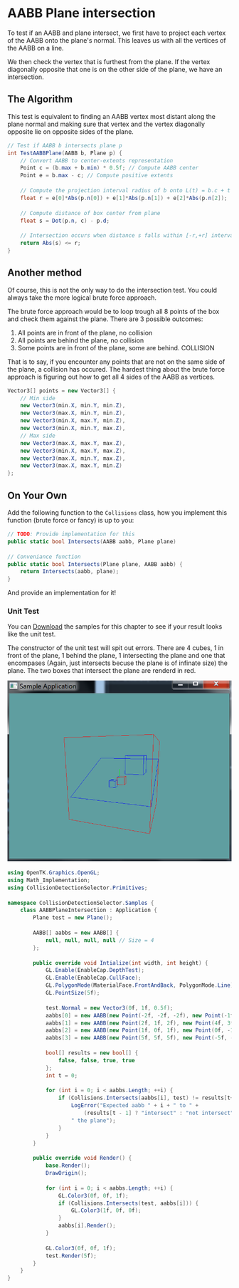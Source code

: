 # AABB Plane intersection

To test if an AABB and plane intersect, we first have to project each vertex of the AABB onto the plane's normal. This leaves us with all the vertices of the AABB on a line.

We then check the vertex that is furthest from the plane. If the vertex diagonally opposite that one is on the other side of the plane, we have an intersection. 

## The Algorithm

This test is equivalent to finding an AABB vertex most distant along the plane
normal and making sure that vertex and the vertex diagonally opposite lie on opposite
sides of the plane.

```cs
// Test if AABB b intersects plane p
int TestAABBPlane(AABB b, Plane p) {
    // Convert AABB to center-extents representation
    Point c = (b.max + b.min) * 0.5f; // Compute AABB center
    Point e = b.max - c; // Compute positive extents
    
    // Compute the projection interval radius of b onto L(t) = b.c + t * p.n
    float r = e[0]*Abs(p.n[0]) + e[1]*Abs(p.n[1]) + e[2]*Abs(p.n[2]);
    
    // Compute distance of box center from plane
    float s = Dot(p.n, c) - p.d;
    
    // Intersection occurs when distance s falls within [-r,+r] interval
    return Abs(s) <= r;
}
```

## Another method

Of course, this is not the only way to do the intersection test. You could always take the more logical brute force approach.

The brute force approach would be to loop trough all 8 points of the box and check them against the plane. There are 3 possible outcomes:

1) All points are in front of the plane, no collision
2) All points are behind the plane, no collision
3) Some points are in front of the plane, some are behind. COLLISION

That is to say, if you encounter any points that are not on the same side of the plane, a collision has occured. The hardest thing about the brute force approach is figuring out how to get all 4 sides of the AABB as vertices.

```cs
Vector3[] points = new Vector3[] {
    // Min side
    new Vector3(min.X, min.Y, min.Z),
    new Vector3(max.X, min.Y, min.Z),
    new Vector3(min.X, max.Y, min.Z),
    new Vector3(min.X, min.Y, max.Z),
    // Max side
    new Vector3(max.X, max.Y, max.Z),
    new Vector3(min.X, max.Y, max.Z),
    new Vector3(max.X, min.Y, max.Z),
    new Vector3(max.X, max.Y, min.Z)
};
```

## On Your Own

Add the following function to the ```Collisions``` class, how you implement this function (brute force or fancy) is up to you:

```cs
// TODO: Provide implementation for this
public static bool Intersects(AABB aabb, Plane plane) 

// Conveniance function
public static bool Intersects(Plane plane, AABB aabb) {
    return Intersects(aabb, plane);
}

```

And provide an implementation for it!

### Unit Test

You can [Download](../Samples/StaticIntersections.rar) the samples for this chapter to see if your result looks like the unit test.

The constructor of the unit test will spit out errors. There are 4 cubes, 1 in front of the plane, 1 behind the plane, 1 intersecting the plane and one that encompases (Again, just intersects becuse the plane is of infinate size) the plane. The two boxes that intersect the plane are renderd in red.

![UNIT](aabb_plane_intersection.png)

```cs
using OpenTK.Graphics.OpenGL;
using Math_Implementation;
using CollisionDetectionSelector.Primitives;

namespace CollisionDetectionSelector.Samples {
    class AABBPlaneIntersection : Application {
        Plane test = new Plane();

        AABB[] aabbs = new AABB[] {
            null, null, null, null // Size = 4
        };

        public override void Intialize(int width, int height) {
            GL.Enable(EnableCap.DepthTest);
            GL.Enable(EnableCap.CullFace);
            GL.PolygonMode(MaterialFace.FrontAndBack, PolygonMode.Line);
            GL.PointSize(5f);

            test.Normal = new Vector3(0f, 1f, 0.5f);
            aabbs[0] = new AABB(new Point(-2f, -2f, -2f), new Point(-1f, -1f, -1f));
            aabbs[1] = new AABB(new Point(2f, 1f, 2f), new Point(4f, 3f, 4f));
            aabbs[2] = new AABB(new Point(1f, 0f, 1f), new Point(0f, -1f, 0f));
            aabbs[3] = new AABB(new Point(5f, 5f, 5f), new Point(-5f, -5f, -5f));

            bool[] results = new bool[] {
                false, false, true, true
            };
            int t = 0;

            for (int i = 0; i < aabbs.Length; ++i) {
                if (Collisions.Intersects(aabbs[i], test) != results[t++]) {
                    LogError("Expected aabb " + i + " to " +
                        (results[t - 1] ? "intersect" : "not intersect") +
                    " the plane");
                }
            }
        }

        public override void Render() {
            base.Render();
            DrawOrigin();

            for (int i = 0; i < aabbs.Length; ++i) {
                GL.Color3(0f, 0f, 1f);
                if (Collisions.Intersects(test, aabbs[i])) {
                    GL.Color3(1f, 0f, 0f);
                }
                aabbs[i].Render();
            }

            GL.Color3(0f, 0f, 1f);
            test.Render(5f);
        }
    }
}
```